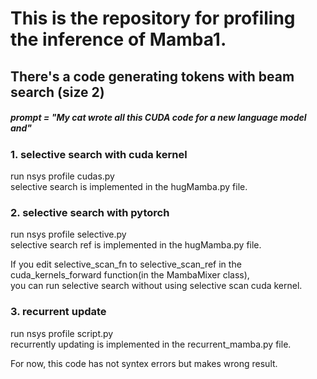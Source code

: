 # This is the repository for profiling the inference of Mamba1.<br>
## There's a code generating tokens with beam search (size 2)<br>

##### prompt = "My cat wrote all this CUDA code for a new language model and"<br>

### 1. selective search with cuda kernel<br>
   run nsys profile cudas.py<br>
   selective search is implemented in the hugMamba.py file.<br>

### 2. selective search with pytorch<br>
   run nsys profile selective.py<br>
   selective search ref is implemented in the hugMamba.py file.<br>

   
   If you edit selective_scan_fn to selective_scan_ref in the cuda_kernels_forward function(in the MambaMixer class),<br>
   you can run selective search without using selective scan cuda kernel.<br>

### 3. recurrent update<br>
   run nsys profile script.py<br>
   recurrently updating is implemented in the recurrent_mamba.py file.<br>

   
   For now, this code has not syntex errors but makes wrong result.<br>

